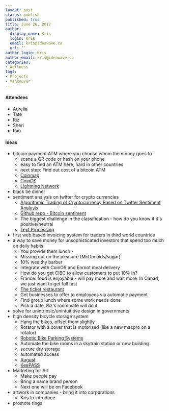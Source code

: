 ```yaml
---
layout: post
status: publish
published: true
title: June 26, 2017
author:
  display_name: Kris
  login: Kris
  email: kris@ideawave.ca
  url: ‘’
author_login: Kris
author_email: kris@ideawave.ca
categories:
- Wellness
tags:
- Projects
- Vancouver
---
```



#### Attendees

* Aurelia
* Tate
* Riz
* Sheri
* Ran

#### Ideas

* bitcoin payment ATM where you choose whom the money goes to
	* scans a QR code or hash on your phone
	* easy to find an ATM here, hard in other countries 
	* next step: Find out cost of a bitcoin ATM
	* [Coinmap](http://coinmap.org/)
	* [CoinOS](https://coinos.io/)
	* [Lightning Network](http://lightning.network/)
* black tie dinner
* sentiment analysis on twitter for crypto currencies
	* [Algorithmic Trading of Cryptocurrency
Based on Twitter Sentiment Analysis](http://cs229.stanford.edu/proj2015/029_report.pdf)
	* [Github repo - Bitcoin sentiment](https://github.com/search?utf8=%E2%9C%93&q=bitcoin+sentiment&type=)
	* The biggest challenge in the classification - how do you know if it's positive/neutral
	* [Text Processing](http://text-processing.com/)
* first web based invoicing system for traders in third world countries
* a way to save money for unsophisticated investors that spend too much on daily habits
	* You provide them lunch - 
	* Missing out on the pleasure (McDonalds/sugar)
	* 10% wealthy barber
	* Integrate with CoinOS and Enroot meal delivery
	* How do you get CIBC to allow customers to put 10% in?
	* France: food is enjoyable - will pay more and wait more. In Canad, we just want to get full fast
	* [The ticket restaurant](http://emilylaparisienne.blogspot.ca/2009/11/le-ticket-restaurant.html)
	* Get businesses to offer to employees via automatic payment
	* Find group lunch where some work needs done
	* Pick a date, Riz's roommate will do it
* solve for unintrinsic/unintuititive design in governments
* high density bicycle storage system
	* Hang the bikes, offset them slightly
	* Rotator with a cover that is motorized (like a new macpro on a rotator)
	* [Robotic Bike Parking Systems](http://gizmodo.com/five-robotic-bike-parking-systems-that-solve-an-urban-d-512563596)
	* Automate the bike rooms in a skytrain station or new building
	* secure dry storage
	* automated access
	* [August](http://august.com/)
	* [KeePASS](http://keepass.info/)
* Marketing for Art
	* Make people pay
	* Bring a name brand person
	* Next one will be on Facebook
* artwork in companies - bring it into corporations
	* Kris to introduce 
* promote rings
